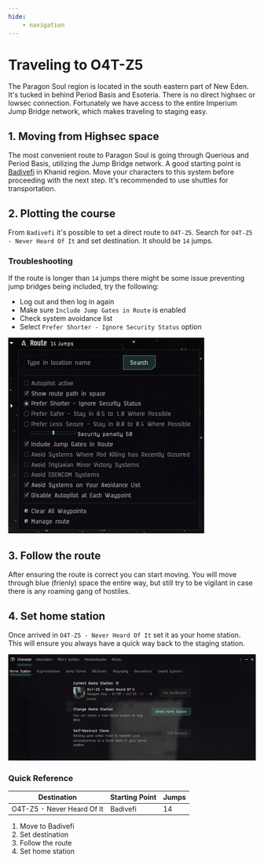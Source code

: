 ```yaml
---
hide:
    - navigation
---
```


# Traveling to O4T-Z5
The Paragon Soul region is located in the south eastern part of New Eden. It's tucked in behind Period Basis and Esoteria. There is no direct highsec or lowsec connection. Fortunately we have access to the entire Imperium Jump Bridge network, which makes traveling to staging easy.

## 1. Moving from Highsec space
The most convenient route to Paragon Soul is going through Querious and Period Basis, utilizing the Jump Bridge network. A good starting point is [Badivefi](https://evemaps.dotlan.net/system/Badivefi) in Khanid region. Move your characters to this system before proceeding with the next step. It's recommended to use shuttles for transportation.

## 2. Plotting the course
From `Badivefi` it's possible to set a direct route to `O4T-Z5`. Search for `O4T-Z5 - Never Heard Of It` and set destination. It should be `14` jumps.

### Troubleshooting
If the route is longer than `14` jumps there might be some issue preventing jump bridges being included, try the following:

* Log out and then log in again
* Make sure `Include Jump Gates in Route` is enabled
* Check system avoidance list
* Select `Prefer Shorter - Ignore Security Status` option

![Autopilot](./assets/autopilot-settings.png)

## 3. Follow the route
After ensuring the route is correct you can start moving. You will move through blue (frienly) space the entire way, but still try to be vigilant in case there is any roaming gang of hostiles.

## 4. Set home station
Once arrived in `O4T-Z5 - Never Heard Of It` set it as your home station. This will ensure you always have a quick way back to the staging station.

![Home Station](./assets/home-station.png)

### Quick Reference
| Destination | Starting Point | Jumps |
|---|---|---|
| O4T-Z5 - Never Heard Of It | Badivefi | 14 |

1. Move to Badivefi
2. Set destination
3. Follow the route
4. Set home station
